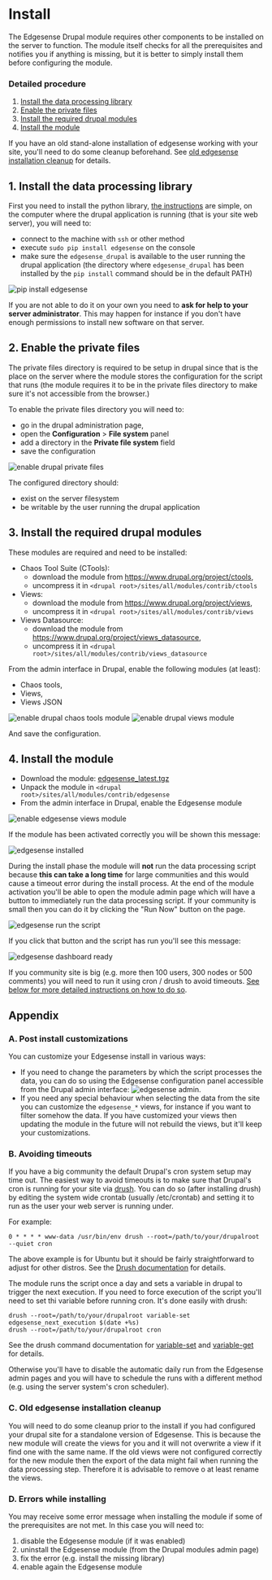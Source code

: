 # Install 

The Edgesense Drupal module requires other components to be installed on the server to function. The module itself checks for all the prerequisites and notifies you if anything is missing, but it is better to simply install them before configuring the module.

### Detailed procedure
1. [Install the data processing library](#1-install-the-data-processing-library)
2. [Enable the private files](#2-enable-the-private-files)
3. [Install the required drupal modules](#3-install-the-required-drupal-modules)
4. [Install the module](#4-install-the-module)

If you have an old stand-alone installation of edgesense working with your site, you'll need to do some cleanup beforehand. See [old edgesense installation cleanup](#b-old-edgesense-installation-cleanup) for details.

## 1. Install the data processing library

First you need to install the python library, [the instructions](../../python/README.md) are simple, on the computer where the drupal application is running (that is your site web server), you will need to:

- connect to the machine with `ssh` or other method
- execute `sudo pip install edgesense` on the console
- make sure the `edgesense_drupal` is available to the user running the drupal application (the directory where `edgesense_drupal` has been installed by the `pip install` command should be in the default PATH)

![pip install edgesense](../../documentation/images/pip_install_edgesense.gif)

If you are not able to do it on your own you need to **ask for help to your server administrator**. This may happen for instance if you don't have enough permissions to install new software on that server.

## 2. Enable the private files 

The private files directory is required to be setup in drupal since that is the place on the server where the module stores the configuration for the script that runs (the module requires it to be in the private files directory to make sure it's not accessible from the browser.)

To enable the private files directory you will need to:

- go in the drupal administration page, 
- open the **Configuration** > **File system** panel
- add a directory in the **Private file system** field
- save the configuration

![enable drupal private files](../../documentation/images/drupal_private_files.png)

The configured directory should:

- exist on the server filesystem
- be writable by the user running the drupal application


## 3. Install the required drupal modules

These modules are required and need to be installed:

- Chaos Tool Suite (CTools): 
    - download the module from https://www.drupal.org/project/ctools, 
    - uncompress it in `<drupal root>/sites/all/modules/contrib/ctools`       
- Views:
    - download the module from https://www.drupal.org/project/views,
    - uncompress it in `<drupal root>/sites/all/modules/contrib/views`
- Views Datasource:
    - download the module from https://www.drupal.org/project/views_datasource, 
    - uncompress it in `<drupal root>/sites/all/modules/contrib/views_datasource`
        
From the admin interface in Drupal, enable the following modules (at least): 

- Chaos tools, 
- Views, 
- Views JSON

![enable drupal chaos tools module](../../documentation/images/drupal_modules_chaos_tools.png)
![enable drupal views module](../../documentation/images/drupal_modules_views.png)

And save the configuration.

## 4. Install the module

- Download the module: [edgesense_latest.tgz](../dist/edgesense_latest.tgz)
- Unpack the module in `<drupal root>/sites/all/modules/contrib/edgesense`
- From the admin interface in Drupal, enable the Edgesense module

![enable edgesense views module](../../documentation/images/drupal_modules_edgesense.png)

If the module has been activated correctly you will be shown this message:

![edgesense installed](../../documentation/images/edgesense_installed.png)

During the install phase the module will **not** run the data processing script because **this can take a long time** for large communities and this would cause a timeout error during the install process. At the end of the module activation you'll be able to open the module admin page which will have a button to immediately run the data processing script. If your community is small then you can do it by clicking the "Run Now" button on the page.

![edgesense run the script](../../documentation/images/edgesense_run_the_script.png)

If you click that button and the script has run you'll see this message:

![edgesense dashboard ready](../../documentation/images/edgesense_dashboard_ready.png)

If you community site is big (e.g. more then 100 users, 300 nodes or 500 comments) you will need to run it using cron / drush to avoid timeouts. [See below for more detailed instructions on how to do so](https://github.com/Wikitalia/edgesense/tree/master/php/drupal#b-avoiding-timeouts).

## Appendix

### A. Post install customizations

You can customize your Edgesense install in various ways:

- If you need to change the parameters by which the script processes the data, you can do so using the Edgesense configuration panel accessible from the Drupal admin interface: ![edgesense admin](../../documentation/images/edgesense_admin.png).
- If you need any special behaviour when selecting the data from the site you can customize the `edgesense_*` views, for instance if you want to filter somehow the data. If you have customized your views then updating the module in the future will not rebuild the views, but it'll keep your customizations.

### B. Avoiding timeouts

If you have a big community the default Drupal's cron system setup may time out. The easiest way to avoid timeouts is to make sure that Drupal's cron is running for your site via [drush](http://www.drush.org/). You can do so (after installing drush) by editing the system wide crontab (usually /etc/crontab) and setting it to run as the user your web server is running under.

For example:

`0 * * * * www-data /usr/bin/env drush --root=/path/to/your/drupalroot --quiet cron`

The above example is for Ubuntu but it should be fairly straightforward to adjust for other distros. See the [Drush documentation](http://www.drush.org/en/master/cron/) for details.

The module runs the script once a day and sets a variable in drupal to trigger the next execution. If you need to force execution of the script you'll need to set thi variable before running cron. It's done easily with drush:

```
drush --root=/path/to/your/drupalroot variable-set edgesense_next_execution $(date +%s)
drush --root=/path/to/your/drupalroot cron
```

See the drush command documentation for [variable-set](http://drushcommands.com/drush-7x/variable/variable-set) and [variable-get](http://drushcommands.com/drush-7x/variable/variable-get) for details.

Otherwise you'll have to disable the automatic daily run from the Edgesense admin pages and you will have to schedule the runs with a different method (e.g. using the server system's cron scheduler).


### C. Old edgesense installation cleanup

You will need to do some cleanup prior to the install if you had configured your drupal site for a standalone version of Edgesense. This is because the new module will create the views for you and it will not overwrite a view if it find one with the same name. If the old views were not configured correctly for the new module then the export of the data might fail when running the data processing step. Therefore it is advisable to remove o at least rename the views.

### D. Errors while installing

You may receive some error message when installing the module if some of the prerequisites are not met. In this case you will need to:

1. disable the Edgesense module (if it was enabled)
2. uninstall the Edgesense module (from the Drupal modules admin page)
3. fix the error (e.g. install the missing library)
4. enable again the Edgesense module 
